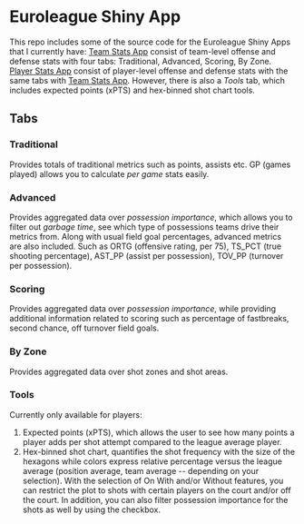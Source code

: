 # Euroleague Shiny App

This repo includes some of the source code for the Euroleague Shiny Apps that I currently have:
[Team Stats App](https://hooplytics.shinyapps.io/EL_Team_Stats/) consist of team-level offense and defense stats with four tabs: Traditional, Advanced, Scoring, By Zone.
[Player Stats App](https://hooplytics.shinyapps.io/EL_Player_Stats/) consist of player-level offense and defense stats with the same tabs with [Team Stats App](https://hooplytics.shinyapps.io/EL_Team_Stats/). However, there is also a *Tools* tab, which includes expected points (xPTS) and hex-binned shot chart tools.

## Tabs

### Traditional

Provides totals of traditional metrics such as points, assists etc. GP (games played) allows you to calculate *per game* stats easily.

### Advanced

Provides aggregated data over *possession importance*, which allows you to filter out *garbage time*, see which type of possessions teams drive their metrics from. Along with usual field goal percentages, advanced metrics are also included. Such as ORTG (offensive rating, per 75), TS_PCT (true shooting percentage), AST_PP (assist per possession), TOV_PP (turnover per possession).

### Scoring

Provides aggregated data over *possession importance*, while providing additional information related to scoring such as percentage of fastbreaks, second chance, off turnover field goals.

### By Zone

Provides aggregated data over shot zones and shot areas.

### Tools

Currently only available for players: 
1. Expected points (xPTS), which allows the user to see how many points a player adds per shot attempt compared to the league average player.
2. Hex-binned shot chart,  quantifies the shot frequency with the size of the hexagons while colors express relative percentage versus the league average (position average, team average -- depending on your selection). With the selection of On With and/or Without features, you can restrict the plot to shots with certain players on the court and/or off the court. In addition, you can also filter possession importance for the shots as well by using the checkbox.